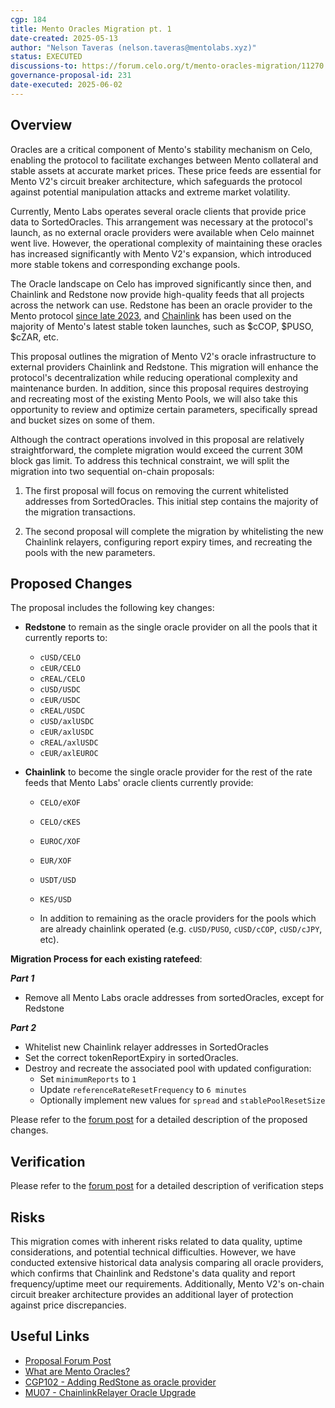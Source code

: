 ```yaml
---
cgp: 184
title: Mento Oracles Migration pt. 1
date-created: 2025-05-13
author: "Nelson Taveras (nelson.taveras@mentolabs.xyz)"
status: EXECUTED
discussions-to: https://forum.celo.org/t/mento-oracles-migration/11270
governance-proposal-id: 231
date-executed: 2025-06-02
---
```


## Overview

Oracles are a critical component of Mento's stability mechanism on Celo, enabling the protocol to facilitate exchanges between Mento collateral and stable assets at accurate market prices. These price feeds are essential for Mento V2's circuit breaker architecture, which safeguards the protocol against potential manipulation attacks and extreme market volatility.

Currently, Mento Labs operates several oracle clients that provide price data to SortedOracles. This arrangement was necessary at the protocol's launch, as no external oracle providers were available when Celo mainnet went live. However, the operational complexity of maintaining these oracles has increased significantly with Mento V2's expansion, which introduced more stable tokens and corresponding exchange pools.

The Oracle landscape on Celo has improved significantly since then, and Chainlink and Redstone now provide high-quality feeds that all projects across the network can use. Redstone has been an oracle provider to the Mento protocol [since late 2023](https://mondo.celo.org/governance/cgp-102), and [Chainlink](https://mondo.celo.org/governance/cgp-146) has been used on the majority of Mento's latest stable token launches, such as $cCOP, $PUSO, $cZAR, etc.

This proposal outlines the migration of Mento V2's oracle infrastructure to external providers Chainlink and Redstone. This migration will enhance the protocol's decentralization while reducing operational complexity and maintenance burden. In addition, since this proposal requires destroying and recreating most of the existing Mento Pools, we will also take this opportunity to review and optimize certain parameters, specifically spread and bucket sizes on some of them.

Although the contract operations involved in this proposal are relatively straightforward, the complete migration would exceed the current 30M block gas limit. To address this technical constraint, we will split the migration into two sequential on-chain proposals:

1. The first proposal will focus on removing the current whitelisted addresses from SortedOracles. This initial step contains the majority of the migration transactions.

2. The second proposal will complete the migration by whitelisting the new Chainlink relayers, configuring report expiry times, and recreating the pools with the new parameters.

## Proposed Changes

The proposal includes the following key changes:

- **Redstone** to remain as the single oracle provider on all the pools that it currently reports to:

  - `cUSD/CELO`
  - `cEUR/CELO`
  - `cREAL/CELO`
  - `cUSD/USDC`
  - `cEUR/USDC`
  - `cREAL/USDC`
  - `cUSD/axlUSDC`
  - `cEUR/axlUSDC`
  - `cREAL/axlUSDC`
  - `cEUR/axlEUROC`

- **Chainlink** to become the single oracle provider for the rest of the rate feeds that Mento Labs' oracle clients currently provide:

  - `CELO/eXOF`
  - `CELO/cKES`
  - `EUROC/XOF`
  - `EUR/XOF`
  - `USDT/USD`
  - `KES/USD`

  - In addition to remaining as the oracle providers for the pools which are already chainlink operated (e.g. `cUSD/PUSO`, `cUSD/cCOP`, `cUSD/cJPY`, etc).

**Migration Process for each existing ratefeed**:

**_Part 1_**

- Remove all Mento Labs oracle addresses from sortedOracles, except for Redstone

**_Part 2_**

- Whitelist new Chainlink relayer addresses in SortedOracles
- Set the correct tokenReportExpiry in sortedOracles.
- Destroy and recreate the associated pool with updated configuration:
  - Set `minimumReports` to `1`
  - Update `referenceRateResetFrequency` to `6 minutes`
  - Optionally implement new values for `spread` and `stablePoolResetSize`

Please refer to the [forum post](https://forum.celo.org/t/mento-oracles-migration/11270) for a detailed description of the proposed changes.

## Verification

Please refer to the [forum post](https://forum.celo.org/t/mento-oracles-migration/11270) for a detailed description of verification steps

## Risks

This migration comes with inherent risks related to data quality, uptime considerations, and potential technical difficulties. However, we have conducted extensive historical data analysis comparing all oracle providers, which confirms that Chainlink and Redstone's data quality and report frequency/uptime meet our requirements. Additionally, Mento V2's on-chain circuit breaker architecture provides an additional layer of protection against price discrepancies.

## Useful Links

- [Proposal Forum Post](https://forum.celo.org/t/mento-oracles-migration/11270)
- [What are Mento Oracles?](https://docs.mento.org/mento/protocol-concepts/oracles)
- [CGP102 - Adding RedStone as oracle provider](https://mondo.celo.org/governance/cgp-102)
- [MU07 - ChainlinkRelayer Oracle Upgrade](https://mondo.celo.org/governance/cgp-146)
